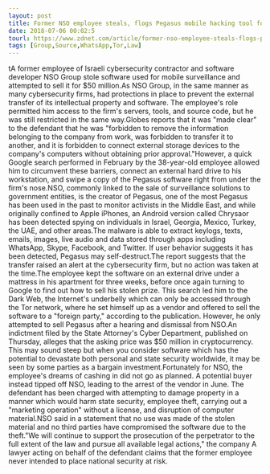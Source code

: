 ```yaml
---
layout: post
title: Former NSO employee steals, flogs Pegasus mobile hacking tool for $50 million
date: 2018-07-06 00:02:5
tourl: https://www.zdnet.com/article/former-nso-employee-steals-flogs-phone-hacking-tools-for-50-million/
tags: [Group,Source,WhatsApp,Tor,Law]
---
```

tA former employee of Israeli cybersecurity contractor and software developer NSO Group stole software used for mobile surveillance and attempted to sell it for $50 million.As NSO Group, in the same manner as many cybersecurity firms, had protections in place to prevent the external transfer of its intellectual property and software. The employee's role permitted him access to the firm's servers, tools, and source code, but he was still restricted in the same way.Globes reports that it was "made clear" to the defendant that he was "forbidden to remove the information belonging to the company from work, was forbidden to transfer it to another, and it is forbidden to connect external storage devices to the company's computers without obtaining prior approval."However, a quick Google search performed in February by the 38-year-old employee allowed him to circumvent these barriers, connect an external hard drive to his workstation, and swipe a copy of the Pegasus software right from under the firm's nose.NSO, commonly linked to the sale of surveillance solutions to government entities, is the creator of Pegasus, one of the most Pegasus has been used in the past to monitor activists in the Middle East, and while originally confined to Apple iPhones, an Android version called Chrysaor has been detected spying on individuals in Israel, Georgia, Mexico, Turkey, the UAE, and other areas.The malware is able to extract keylogs, texts, emails, images, live audio and data stored through apps including WhatsApp, Skype, Facebook, and Twitter. If user behavior suggests it has been detected, Pegasus may self-destruct.The report suggests that the transfer raised an alert at the cybersecurity firm, but no action was taken at the time.The employee kept the software on an external drive under a mattress in his apartment for three weeks, before once again turning to Google to find out how to sell his stolen prize. This search led him to the Dark Web, the Internet's underbelly which can only be accessed through the Tor network, where he set himself up as a vendor and offered to sell the software to a "foreign party," according to the publication. However, he only attempted to sell Pegasus after a hearing and dismissal from NSO.An indictment filed by the State Attorney's Cyber Department, published on Thursday, alleges that the asking price was $50 million in cryptocurrency. This may sound steep but when you consider software which has the potential to devastate both personal and state security worldwide, it may be seen by some parties as a bargain investment.Fortunately for NSO, the employee's dreams of cashing in did not go as planned. A potential buyer instead tipped off NSO, leading to the arrest of the vendor in June. The defendant has been charged with attempting to damage property in a manner which would harm state security, employee theft, carrying out a "marketing operation" without a license, and disruption of computer material.NSO said in a statement that no use was made of the stolen material and no third parties have compromised the software due to the theft."We will continue to support the prosecution of the perpetrator to the full extent of the law and pursue all available legal actions," the company A lawyer acting on behalf of the defendant claims that the former employee never intended to place national security at risk.